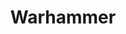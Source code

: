 ﻿---
title: "Warhammer"
permalink: periodes_630.html
layout: periode
sidebar: periodes
pares:
  - -2:
    title: "Fantasía"

fills:
jocsPrincipals:
  - title: "Warhammer Quest"
    bggId: 1634
    dataInici: 
    dataFi: 

  - title: "Warhammer Underworlds: Shadespire"
    bggId: 224597
    dataInici: 
    dataFi: 

  - title: "Warhammer: Diskwars"
    bggId: 146418
    dataInici: 
    dataFi: 

  - title: "Warhammer: Invasion"
    bggId: 47185
    dataInici: 
    dataFi: 

jocsEscenaris:
  - title: "Caos en el Viejo Mundo"
    bggId: 43111

  - title: "Warhammer Quest: The Adventure Card Game"
    bggId: 181521

  - title: "Caos en el viejo mundo: La rata cornuda"
    bggId: 95619
    dataInici: 
    dataFi: 

  - title: "Battle Masters"
    bggId: 700
    dataInici: 
    dataFi: 

jocsEpoca:
jocsEpocaEscenaris:
---
